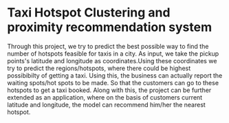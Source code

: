 # Taxi Hotspot Clustering and proximity recommendation system
Through this project, we try to predict the best possible way to find the number of hotspots feasible for taxis in a city. As input, we take the pickup points's latitude and longitude as coordinates.Using these coordinates we try to predict the regions/hotspots, where there could be highest possibibilty of getting a taxi. Using this, the business can actually report the waiting spots/hot spots to be made. So that the customers can go to these hotspots to get a taxi booked. Along with this, the project can be further extended  as an application, where on the basis of customers current latitude and longitude, the model can recommend him/her the nearest hotspot.
